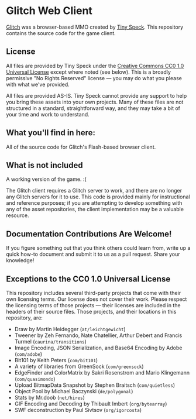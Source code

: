 # Glitch Web Client #

<a href="http://www.glitch.com">Glitch</a> was a browser-based MMO created by 
<a href="http://tinyspeck.com">Tiny Speck</a>. This repository contains the
source code for the game client.

## License ##

All files are provided by Tiny Speck under the 
<a href="http://creativecommons.org/publicdomain/zero/1.0/legalcode">Creative
Commons CC0 1.0 Universal License</a> except where noted (see below). This is a 
broadly permissive "No Rights Reserved" license — you may do what you please 
with what we've provided. 

All files are provided AS-IS. Tiny Speck cannot provide any support to help you 
bring these assets into your own projects. Many of these files are not 
structured in a standard, straightforward way, and they may take a bit of 
your time and work to understand.

## What you'll find in here: ##

All of the source code for Glitch's Flash-based browser client.

## What is not included ##

A working version of the game. :( 

The Glitch client requires a Glitch server to work, and there are no longer any
Glitch servers for it to use. This code is provided mainly for instructional 
and reference purposes; if you are attempting to develop something with any of 
the asset repositories, the client implementation may be a valuable resource.

## Documentation Contributions Are Welcome! ##

If you figure something out that you think others could learn from, write up a 
quick how-to document and submit it to us as a pull request. Share your 
knowledge!

## Exceptions to the CC0 1.0 Universal License ##

This repository includes several third-party projects that come with their
own licensing terms. Our license does not cover their work. Please respect the
licensing terms of those projects — their licenses are included in the headers
of their source files. Those projects, and their locations in this repository, are:

* Draw by Martin Heidegger (`at/leichtgewicht`)
* Tweener by Zeh Fernando, Nate Chatellier, Arthur Debert and Francis Turmel
(`caurina/transitions`)
* Image Encoding, JSON Serialization, and Base64 Encoding by Adobe (`com/adobe`)
* Bit101 by Keith Peters (`com/bit101`)
* A variety of libraries from GreenSock (`com/greensock`)
* EdgeFinder and ColorMatrix by Sakri Rosenstrom and Mario Klingemann (`com/quasimondo`)
* Upload BitmapData Snapshot by Stephen Braitsch (`com/quietless`)
* Object Pool by Michael Baczynski (`de/polygonal`)
* Stats by Mr.doob (`net/hires`)
* GIF Encoding and Decoding by Thibault Imbert (`org/bytearray`)
* SWF deconstruction by Paul Sivtsov (`org/igorcosta`)
